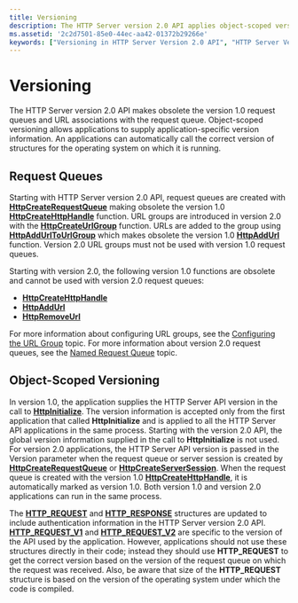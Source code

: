 ```yaml
---
title: Versioning
description: The HTTP Server version 2.0 API applies object-scoped versioning to determine the version of the API.
ms.assetid: '2c2d7501-85e0-44ec-aa42-01372b29266e'
keywords: ["Versioning in HTTP Server Version 2.0 API", "HTTP Server Version 2.0 API, versioning"]
---
```


# Versioning

The HTTP Server version 2.0 API makes obsolete the version 1.0 request queues and URL associations with the request queue. Object-scoped versioning allows applications to supply application-specific version information. An applications can automatically call the correct version of structures for the operating system on which it is running.

## Request Queues

Starting with HTTP Server version 2.0 API, request queues are created with [**HttpCreateRequestQueue**](httpcreaterequestqueue.md) making obsolete the version 1.0 [**HttpCreateHttpHandle**](httpcreatehttphandle.md) function. URL groups are introduced in version 2.0 with the [**HttpCreateUrlGroup**](httpcreateurlgroup.md) function. URLs are added to the group using [**HttpAddUrlToUrlGroup**](httpaddurltourlgroup.md) which makes obsolete the version 1.0 [**HttpAddUrl**](httpaddurl.md) function. Version 2.0 URL groups must not be used with version 1.0 request queues.

Starting with version 2.0, the following version 1.0 functions are obsolete and cannot be used with version 2.0 request queues:

-   [**HttpCreateHttpHandle**](httpcreatehttphandle.md)
-   [**HttpAddUrl**](httpaddurl.md)
-   [**HttpRemoveUrl**](httpremoveurl.md)

For more information about configuring URL groups, see the [Configuring the URL Group](configuring-the-url-group.md) topic. For more information about version 2.0 request queues, see the [Named Request Queue](named-request-queue.md) topic.

## Object-Scoped Versioning

In version 1.0, the application supplies the HTTP Server API version in the call to [**HttpInitialize**](httpinitialize.md). The version information is accepted only from the first application that called **HttpInitialize** and is applied to all the HTTP Server API applications in the same process. Starting with the version 2.0 API, the global version information supplied in the call to **HttpInitialize** is not used. For version 2.0 applications, the HTTP Server API version is passed in the Version parameter when the request queue or server session is created by [**HttpCreateRequestQueue**](httpcreaterequestqueue.md) or [**HttpCreateServerSession**](httpcreateserversession.md). When the request queue is created with the version 1.0 [**HttpCreateHttpHandle**](httpcreatehttphandle.md), it is automatically marked as version 1.0. Both version 1.0 and version 2.0 applications can run in the same process.

The [**HTTP\_REQUEST**](http-request.md) and [**HTTP\_RESPONSE**](http-response.md) structures are updated to include authentication information in the HTTP Server version 2.0 API. [**HTTP\_REQUEST\_V1**](http-request-v1.md) and [**HTTP\_REQUEST\_V2**](http-request-v2.md) are specific to the version of the API used by the application. However, applications should not use these structures directly in their code; instead they should use **HTTP\_REQUEST** to get the correct version based on the version of the request queue on which the request was received. Also, be aware that size of the **HTTP\_REQUEST** structure is based on the version of the operating system under which the code is compiled.

 

 




